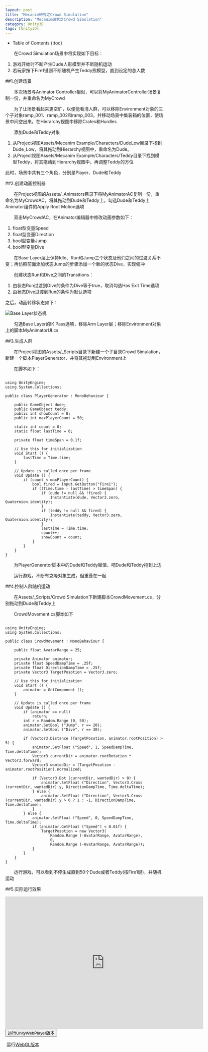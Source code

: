 ```yaml
---
layout: post
title: "Mecanim研究之Crowd Simulation"
description: "Mecanim研究之Crowd Simulation"
category: Unity3D
tags: [Unity3D]
---
```


* Table of Contents
{:toc}

&#160; &#160; &#160; &#160;在Crowd Simulation场景中将实现如下目标：

1. 游戏开始时不断产生Dude人形模型并不断随机运动
2. 若玩家按下Fire1键则不断随机产生Teddy熊模型，直到设定的总人数

<!-- more -->

##1.创建场景

&#160; &#160; &#160; &#160;本次场景与Animator Controller相似，可以将MyAnimatorController场景复制一份，并重命名为MyCrowd

&#160; &#160; &#160; &#160;为了让场景看起来更空旷，以便能看清人群，可以移除Environment对象的三个子对象ramp_001、ramp_002和ramp_003，并移动场景中集装箱的位置，使场景中间空出来。在Hierarchy视图中移除Crates和Hurdles

&#160; &#160; &#160; &#160;添加Dude和Teddy对象

1. 从Project视图Assets/Mecanim Example/Characters/DudeLow目录下找到Dude_Low，将其拖动到Hierarchy视图中，重命名为Dude。
2. 从Project视图Assets/Mecanim Example/Characters/Teddy目录下找到模型Teddy，将其拖动到Hierarchy视图中，再调整Teddy的方位

此时，场景中共有三个角色，分别是Player、Dude和Teddy

##2.创建动画控制器

&#160; &#160; &#160; &#160;在Project视图的Assets/_Animators目录下将MyAnimatorAC复制一份，重命名为MyCrowdAC，将其拖动到Dude和Teddy上。勾选Dude和Teddy上Animator组件的Apply Root Motion选项

&#160; &#160; &#160; &#160;双击MyCrowdAC，在Animator编辑器中修改动画参数如下：

1. float型变量Speed
2. float型变量Direction
3. bool型变量Jump
4. bool型变量Dive

&#160; &#160; &#160; &#160;在Base Layer层上保持Idle、Run和Jump三个状态及他们之间的过渡关系不变；再仿照前面添加状态Jump的步骤添加一个新的状态Dive，实现俯冲

&#160; &#160; &#160; &#160;创建状态Run和Dive之间的Transitions：

1. 由状态Run过渡到Dive的条件为Dive等于true，取消勾选Has Exit Time选项
2. 由状态Dive过渡到Run的条件为默认选项

之后，动画转移状态如下：

![Base Layer状态机](http://img17.poco.cn/mypoco/myphoto/20150806/21/17800049220150806213906021.png)

&#160; &#160; &#160; &#160;勾选Base Layer的IK Pass选项，移除Arm Layer层；移除Environment对象上的脚本MyAnimatorUI.cs

##3.生成人群

&#160; &#160; &#160; &#160;在Project视图的Assets/_Scripts目录下新建一个子目录Crowd Simulation，新建一个脚本PlayerGenerator，并将其拖动到Environment上

&#160; &#160; &#160; &#160;在脚本如下：

<pre><code>
using UnityEngine;
using System.Collections;

public class PlayerGenerator : MonoBehaviour {

	public GameObject dude;
	public GameObject teddy;
	public int showCount = 0;
	public int maxPlayerCount = 50;

	static int count = 0;
	static float lastTime = 0;

	private float timeSpan = 0.1f;

	// Use this for initialization
	void Start () {
		lastTime = Time.time;
	}
	
	// Update is called once per frame
	void Update () {
		if (count < maxPlayerCount) {
			bool fired = Input.GetButton("Fire1");
			if ((Time.time - lastTime) > timeSpan) {
				if (dude != null && !fired) {
					Instantiate(dude, Vector3.zero, Quaternion.identity);
				}
				if (teddy != null && fired) {
					Instantiate(teddy, Vector3.zero, Quaternion.identity);
				}
				lastTime = Time.time;
				count++;
				showCount = count;
			}
		}
	}
}
</code></pre>

&#160; &#160; &#160; &#160;为PlayerGenerator脚本中的Dude和Teddy赋值，吧Dude和Teddy拖到上边

&#160; &#160; &#160; &#160;运行游戏，不断有克隆对象生成，但重叠在一起

##4.控制人群随机运动

&#160; &#160; &#160; &#160;在Assets/_Scripts/Crowd Simulation下新建脚本CrowdMovement.cs，分别拖动到Dude和Teddy上

&#160; &#160; &#160; &#160;CrowdMovement.cs脚本如下

<pre><code>
using UnityEngine;
using System.Collections;

public class CrowdMovement : MonoBehaviour {

	public float AvatarRange = 25;

	private Animator animator;
	private float SpeedDampTime = .25f;
	private float DirectionDampTime = .25f;
	private Vector3 TargetPosotion = Vector3.zero;

	// Use this for initialization
	void Start () {
		animator = GetComponent<Animator> ();
	}
	
	// Update is called once per frame
	void Update () {
		if (animator == null)
			return;
		int r = Random.Range (0, 50);
		animator.SetBool ("Jump", r == 20);
		animator.SetBool ("Dive", r == 30);

		if (Vector3.Distance (TargetPosotion, animator.rootPosition) > 5) {
			animator.SetFloat ("Speed", 1, SpeedDampTime, Time.deltaTime);
			Vector3 currentDir = animator.rootRotation * Vector3.forward;
			Vector3 wantedDir = (TargetPosotion - animator.rootPosition).normalized;

			if (Vector3.Dot (currentDir, wantedDir) > 0) {
				animator.SetFloat ("Direction", Vector3.Cross (currentDir, wantedDir).y, DirectionDampTime, Time.deltaTime);
			} else {
				animator.SetFloat ("Direction", Vector3.Cross (currentDir, wantedDir).y > 0 ? 1 : -1, DirectionDampTime, Time.deltaTime);
			}
		} else {
			animator.SetFloat ("Speed", 0, SpeedDampTime, Time.deltaTime);
			if (animator.GetFloat ("Speed") < 0.01f) {
				TargetPosotion = new Vector3(
					Random.Range (-AvatarRange, AvatarRange),
					0,
					Random.Range (-AvatarRange, AvatarRange));
			}
		}
	}
}
</code></pre>

&#160; &#160; &#160; &#160;运行游戏，可以看到不停生成直到50个Dude或者Teddy(按Fire1键)，并随机运动

##5.实际运行效果

<script type="text/javascript" src="http://cdn.bootcss.com/jquery/2.1.4/jquery.min.js"></script>
<script type="text/javascript">
$(document).ready(function(){
	$("iframe").toggle();
  $(".btn1").click(function(){
  $("iframe").toggle();
  });
});
</script>
<iframe style="overflow: hidden;" src="http://acidg.pub/MyMecanim/MyCrowd/MyCrowd.html" width="630px" height="420px" scrolling="no"  frameborder="0"></iframe>
<button class="btn1">运行UnityWebPlayer版本</button>

&#160;运行[WebGL版本](http://acidg.pub/MyMecanim/MyCrowd2/index.html)
